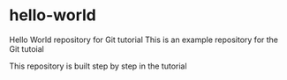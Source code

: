 # hello-world
Hello World repository for Git tutorial
This is an example repository for the Git tutoial

This repository is built step by step in the tutorial
